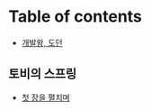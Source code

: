 # Table of contents

* [개발왕, 도던](README.md)

## 토비의 스프링 <a id="toby-spring"></a>

* [첫 장을 펼치며](toby-spring/intro.md)

